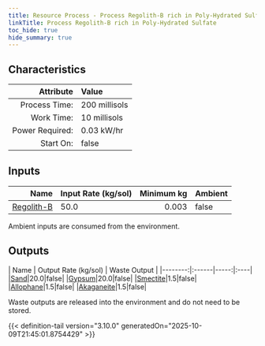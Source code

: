 ```yaml
---
title: Resource Process - Process Regolith-B rich in Poly-Hydrated Sulfate
linkTitle: Process Regolith-B rich in Poly-Hydrated Sulfate
toc_hide: true
hide_summary: true
---
```

<!-- This is generated by the MarsSim HelpGenertor, do not edit. -->

## Characteristics

| Attribute      | Value |
|--------:|:------|
|Process Time:|200 millisols|
|Work Time:|10 millisols|
|Power Required:|0.03 kW/hr|
|Start On:|false|

## Inputs
| Name      | Input Rate (kg/sol) | Minimum kg | Ambient |
|--------:|:------|-----:|:----|
|[Regolith-B](/docs/definitions/resource/regolith-b)|50.0|0.003|false|

Ambient inputs are consumed from the environment.

## Outputs
| Name      | Output Rate (kg/sol) | Waste Output |
|--------:|:------|-----:|:----|
|[Sand](/docs/definitions/resource/sand)|20.0|false|
|[Gypsum](/docs/definitions/resource/gypsum)|20.0|false|
|[Smectite](/docs/definitions/resource/smectite)|1.5|false|
|[Allophane](/docs/definitions/resource/allophane)|1.5|false|
|[Akaganeite](/docs/definitions/resource/akaganeite)|1.5|false|

Waste outputs are released into the environment and do not need to be stored.


{{< definition-tail version="3.10.0" generatedOn="2025-10-09T21:45:01.8754429" >}}



